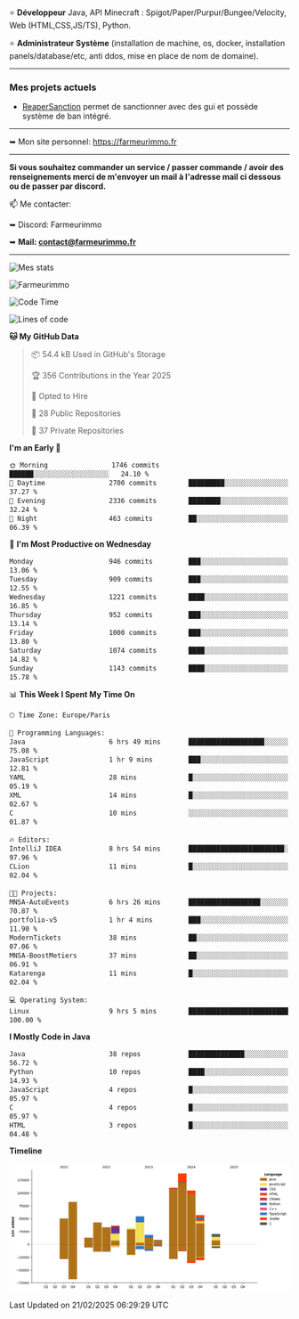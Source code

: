 ⭐ **Développeur** Java, API Minecraft : Spigot/Paper/Purpur/Bungee/Velocity, Web (HTML,CSS,JS/TS), Python.

⭐ **Administrateur Système** (installation de machine, os, docker, installation panels/database/etc, anti ddos, mise en place de nom de domaine).

---

### Mes projets actuels
- [ReaperSanction](https://www.spigotmc.org/resources/reapersanction.89580/) permet de sanctionner avec des gui et possède système de ban intégré.

---

➥ Mon site personnel: https://farmeurimmo.fr

---

**Si vous souhaitez commander un service / passer commande / avoir des renseignements merci de m'envoyer un mail à l'adresse mail ci dessous ou de passer par discord.**

📫 Me contacter:
 
   ➥ Discord: Farmeurimmo
   
   ➥ **Mail: contact@farmeurimmo.fr**

---

![Mes stats](https://github-readme-stats.farmeurimmo.fr/api?username=Farmeurimmo&count_private=true&show_icons=true&theme=radical)

<img src="https://komarev.com/ghpvc/?username=Farmeurimmo" alt="Farmeurimmo" />

<!--START_SECTION:waka-->
![Code Time](http://img.shields.io/badge/Code%20Time-1%2C866%20hrs%2010%20mins-blue)

![Lines of code](https://img.shields.io/badge/From%20Hello%20World%20I%27ve%20Written-800.8%20thousand%20lines%20of%20code-blue)

**🐱 My GitHub Data** 

> 📦 54.4 kB Used in GitHub's Storage 
 > 
> 🏆 356 Contributions in the Year 2025
 > 
> 💼 Opted to Hire
 > 
> 📜 28 Public Repositories 
 > 
> 🔑 37 Private Repositories 
 > 
**I'm an Early 🐤** 

```text
🌞 Morning                1746 commits        ██████░░░░░░░░░░░░░░░░░░░   24.10 % 
🌆 Daytime                2700 commits        █████████░░░░░░░░░░░░░░░░   37.27 % 
🌃 Evening                2336 commits        ████████░░░░░░░░░░░░░░░░░   32.24 % 
🌙 Night                  463 commits         ██░░░░░░░░░░░░░░░░░░░░░░░   06.39 % 
```
📅 **I'm Most Productive on Wednesday** 

```text
Monday                   946 commits         ███░░░░░░░░░░░░░░░░░░░░░░   13.06 % 
Tuesday                  909 commits         ███░░░░░░░░░░░░░░░░░░░░░░   12.55 % 
Wednesday                1221 commits        ████░░░░░░░░░░░░░░░░░░░░░   16.85 % 
Thursday                 952 commits         ███░░░░░░░░░░░░░░░░░░░░░░   13.14 % 
Friday                   1000 commits        ███░░░░░░░░░░░░░░░░░░░░░░   13.80 % 
Saturday                 1074 commits        ████░░░░░░░░░░░░░░░░░░░░░   14.82 % 
Sunday                   1143 commits        ████░░░░░░░░░░░░░░░░░░░░░   15.78 % 
```


📊 **This Week I Spent My Time On** 

```text
🕑︎ Time Zone: Europe/Paris

💬 Programming Languages: 
Java                     6 hrs 49 mins       ███████████████████░░░░░░   75.08 % 
JavaScript               1 hr 9 mins         ███░░░░░░░░░░░░░░░░░░░░░░   12.81 % 
YAML                     28 mins             █░░░░░░░░░░░░░░░░░░░░░░░░   05.19 % 
XML                      14 mins             █░░░░░░░░░░░░░░░░░░░░░░░░   02.67 % 
C                        10 mins             ░░░░░░░░░░░░░░░░░░░░░░░░░   01.87 % 

🔥 Editors: 
IntelliJ IDEA            8 hrs 54 mins       ████████████████████████░   97.96 % 
CLion                    11 mins             █░░░░░░░░░░░░░░░░░░░░░░░░   02.04 % 

🐱‍💻 Projects: 
MNSA-AutoEvents          6 hrs 26 mins       ██████████████████░░░░░░░   70.87 % 
portfolio-v5             1 hr 4 mins         ███░░░░░░░░░░░░░░░░░░░░░░   11.90 % 
ModernTickets            38 mins             ██░░░░░░░░░░░░░░░░░░░░░░░   07.06 % 
MNSA-BoostMetiers        37 mins             ██░░░░░░░░░░░░░░░░░░░░░░░   06.91 % 
Katarenga                11 mins             █░░░░░░░░░░░░░░░░░░░░░░░░   02.04 % 

💻 Operating System: 
Linux                    9 hrs 5 mins        █████████████████████████   100.00 % 
```

**I Mostly Code in Java** 

```text
Java                     38 repos            ██████████████░░░░░░░░░░░   56.72 % 
Python                   10 repos            ████░░░░░░░░░░░░░░░░░░░░░   14.93 % 
JavaScript               4 repos             █░░░░░░░░░░░░░░░░░░░░░░░░   05.97 % 
C                        4 repos             █░░░░░░░░░░░░░░░░░░░░░░░░   05.97 % 
HTML                     3 repos             █░░░░░░░░░░░░░░░░░░░░░░░░   04.48 % 
```



**Timeline**

![Lines of Code chart](https://raw.githubusercontent.com/Farmeurimmo/Farmeurimmo/main/assets/bar_graph.png)


 Last Updated on 21/02/2025 06:29:29 UTC
<!--END_SECTION:waka-->
